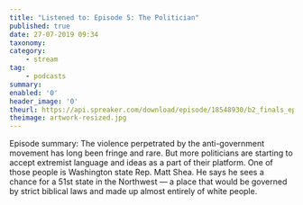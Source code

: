 ```yaml
---
title: "Listened to: Episode 5: The Politician"
published: true
date: 27-07-2019 09:34
taxonomy:
category:
	- stream
tag:
	- podcasts
summary:
enabled: '0'
header_image: '0'
theurl: https://api.spreaker.com/download/episode/18548930/b2_finals_ep5.mp3
theimage: artwork-resized.jpg
--- 
```

Episode summary: The violence perpetrated by the anti-government movement has long been fringe and rare. But more politicians are starting to accept extremist language and ideas as a part of their platform. One of those people is Washington state Rep. Matt Shea. He says he sees a chance for a 51st state in the Northwest — a place that would be governed by strict biblical laws and made up almost entirely of white people.
